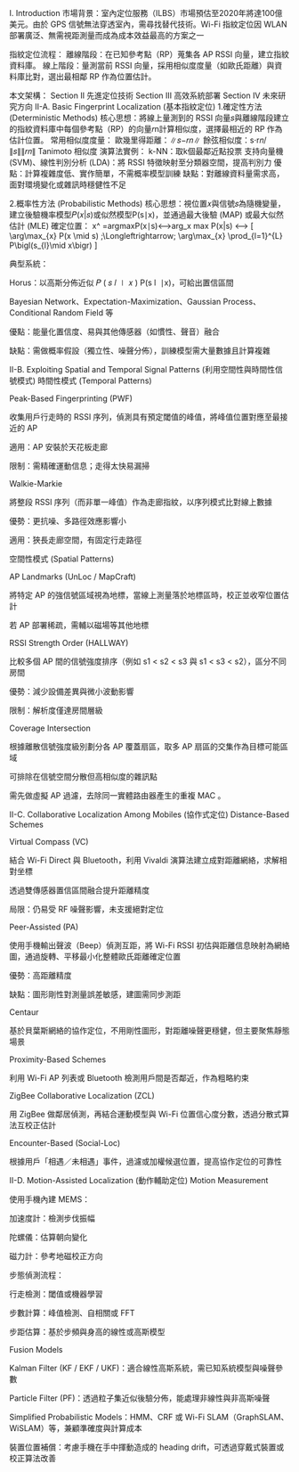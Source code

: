 I. Introduction
市場背景：室內定位服務（ILBS）市場預估至2020年將達100億美元。由於 GPS 信號無法穿透室內，需尋找替代技術。Wi-Fi 指紋定位因 WLAN 部署廣泛、無需視距測量而成為成本效益最高的方案之一 

指紋定位流程：
  離線階段：在已知參考點（RP）蒐集各 AP RSSI 向量，建立指紋資料庫。
  線上階段：量測當前 RSSI 向量，採用相似度度量（如歐氏距離）與資料庫比對，選出最相鄰 RP 作為位置估計。

本文架構：
  Section II 先進定位技術
  Section III 高效系統部署
  Section IV 未來研究方向
II-A. Basic Fingerprint Localization (基本指紋定位) 
1.確定性方法 (Deterministic Methods)
  核心思想：將線上量測到的 RSSI 向量𝑠與離線階段建立的指紋資料庫中每個參考點（RP）的向量𝑟n計算相似度，選擇最相近的 RP 作為估計位置。
  常用相似度度量：
    歐幾里得距離：∥𝑠−𝑟𝑛∥
    餘弦相似度：s⋅r𝑛/∥𝑠∥∥𝑟𝑛∥
    Tanimoto 相似度
  演算法實例：
    k-NN：取k個最鄰近點投票
    支持向量機 (SVM)、線性判別分析 (LDA)：將 RSSI 特徵映射至分類器空間，提高判別力
  優點：計算複雜度低、實作簡單，不需概率模型訓練
  缺點：對離線資料量需求高，面對環境變化或雜訊時穩健性不足

2.概率性方法 (Probabilistic Methods)
核心思想：視位置𝑥與信號𝑠為隨機變量，建立後驗機率模型𝑃(𝑥|𝑠)或似然模型P(s∣x)，並通過最大後驗 (MAP) 或最大似然估計 (MLE) 確定位置：
x^ =argmaxP(x∣s)⟷arg_x max P(x|s) ⟷ \[
\arg\max_{x} P(x \mid s)
\;\Longleftrightarrow\;
\arg\max_{x} \prod_{l=1}^{L} P\bigl(s_{l}\mid x\bigr)
\]

典型系統：

Horus：以高斯分佈近似 
𝑃
(
𝑠
𝑙
∣
𝑥
)
P(s 
l
​
 ∣x)，可給出置信區間

Bayesian Network、Expectation-Maximization、Gaussian Process、Conditional Random Field 等

優點：能量化置信度、易與其他傳感器（如慣性、聲音）融合

缺點：需做概率假設（獨立性、噪聲分佈），訓練模型需大量數據且計算複雜

II-B. Exploiting Spatial and Temporal Signal Patterns (利用空間性與時間性信號模式) 
時間性模式 (Temporal Patterns)

Peak-Based Fingerprinting (PWF)

收集用戶行走時的 RSSI 序列，偵測具有預定閾值的峰值，將峰值位置對應至最接近的 AP

適用：AP 安裝於天花板走廊

限制：需精確運動信息；走得太快易漏掃

Walkie-Markie

將整段 RSSI 序列（而非單一峰值）作為走廊指紋，以序列模式比對線上數據

優勢：更抗噪、多路徑效應影響小

適用：狹長走廊空間，有固定行走路徑

空間性模式 (Spatial Patterns)

AP Landmarks (UnLoc / MapCraft)

將特定 AP 的強信號區域視為地標，當線上測量落於地標區時，校正並收窄位置估計

若 AP 部署稀疏，需輔以磁場等其他地標

RSSI Strength Order (HALLWAY)

比較多個 AP 間的信號強度排序（例如 s1 < s2 < s3 與 s1 < s3 < s2），區分不同房間

優勢：減少設備差異與微小波動影響

限制：解析度僅達房間層級

Coverage Intersection

根據離散信號強度級別劃分各 AP 覆蓋扇區，取多 AP 扇區的交集作為目標可能區域

可排除在信號空間分散但高相似度的雜訊點

需先做虛擬 AP 過濾，去除同一實體路由器產生的重複 MAC 
。

II-C. Collaborative Localization Among Mobiles (協作式定位) 
Distance-Based Schemes

Virtual Compass (VC)

結合 Wi-Fi Direct 與 Bluetooth，利用 Vivaldi 演算法建立成對距離網絡，求解相對坐標

透過雙傳感器置信區間融合提升距離精度

局限：仍易受 RF 噪聲影響，未支援絕對定位

Peer-Assisted (PA)

使用手機輸出聲波（Beep）偵測互距，將 Wi-Fi RSSI 初估與距離信息映射為網絡圖，通過旋轉、平移最小化整體歐氏距離確定位置

優勢：高距離精度

缺點：圖形剛性對測量誤差敏感，建圖需同步測距

Centaur

基於貝葉斯網絡的協作定位，不用剛性圖形，對距離噪聲更穩健，但主要聚焦靜態場景

Proximity-Based Schemes

利用 Wi-Fi AP 列表或 Bluetooth 檢測用戶間是否鄰近，作為粗略約束

ZigBee Collaborative Localization (ZCL)

用 ZigBee 做鄰居偵測，再結合運動模型與 Wi-Fi 位置信心度分數，透過分散式算法互校正估計

Encounter-Based (Social-Loc)

根據用戶「相遇／未相遇」事件，過濾或加權候選位置，提高協作定位的可靠性

II-D. Motion-Assisted Localization (動作輔助定位) 
Motion Measurement

使用手機內建 MEMS：

加速度計：檢測步伐振幅

陀螺儀：估算朝向變化

磁力計：參考地磁校正方向

步態偵測流程：

行走檢測：閾值或機器學習

步數計算：峰值檢測、自相關或 FFT

步距估算：基於步頻與身高的線性或高斯模型

Fusion Models

Kalman Filter (KF / EKF / UKF)：適合線性高斯系統，需已知系統模型與噪聲參數

Particle Filter (PF)：透過粒子集近似後驗分佈，能處理非線性與非高斯噪聲

Simplified Probabilistic Models：HMM、CRF 或 Wi-Fi SLAM（GraphSLAM、WiSLAM）等，兼顧準確度與計算成本

裝置位置補償：考慮手機在手中揮動造成的 heading drift，可透過穿戴式裝置或校正算法改善

